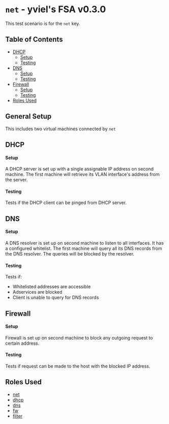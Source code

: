 # `net` - yviel's FSA v0.3.0
This test scenario is for the `net` key.

## Table of Contents
  - [DHCP](#dhcp)
    - [Setup](#setup)
    - [Testing](#testing)
  - [DNS](#dns)
    - [Setup](#setup-1)
    - [Testing](#testing-1)
  - [Firewall](#firewall)
    - [Setup](#setup-2)
    - [Testing](#testing-2)
  - [Roles Used](#roles-used)

## General Setup
This includes two virtual machines connected by `net`

## DHCP
#### Setup
A DHCP server is set up with a single assignable IP address on second machine.
The first machine will retrieve its VLAN interface's address from the server.

#### Testing
Tests if the DHCP client can be pinged from DHCP server.

## DNS
#### Setup
A DNS resolver is set up on second machine to listen to all interfaces. It has a configured whitelist.
The first machine will query all its DNS records from the DNS resolver. The queries will be blocked by the resolver.

#### Testing
Tests if:
- Whitelisted addresses are accessible
- Adservices are blocked
- Client is unable to query for DNS records

## Firewall
#### Setup
Firewall is set up on second machiine to block any outgoing request to certain address.

#### Testing
Tests if request can be made to the host with the blocked IP address.

## Roles Used

- [net](../../roles/net)
- [dhcp](../../roles/dhcp)
- [dns](../../roles/dns)
- [fw](../../roles/fw)
- [filter](../../roles/filter)
